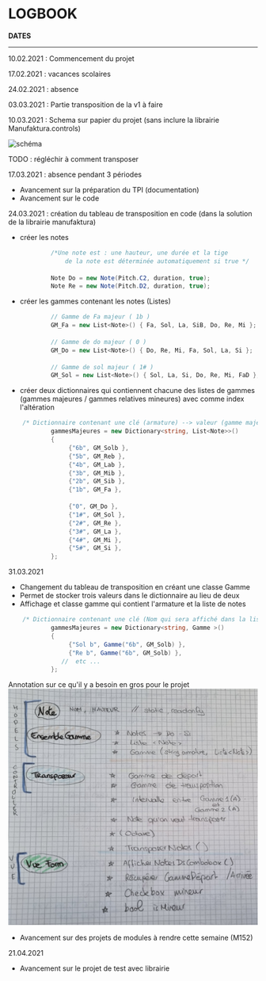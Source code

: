 # LOGBOOK 

**DATES**

***

10.02.2021 : Commencement du projet

17.02.2021 : vacances scolaires

24.02.2021 : absence

03.03.2021 : Partie transposition de la v1 à faire

10.03.2021 : Schema sur papier du projet (sans inclure la librairie Manufaktura.controls) 

![schéma](schema-transposition.jpg)

TODO : régléchir à comment transposer

17.03.2021 : absence pendant 3 périodes 

- Avancement sur la préparation du TPI (documentation)
- Avancement sur le code 

24.03.2021 : création du tableau de transposition en code (dans la solution de la librairie manufaktura)

- créer les notes 
```c#
            /*Une note est : une hauteur, une durée et la tige
                de la note est déterminée automatiquement si true */

            Note Do = new Note(Pitch.C2, duration, true);
            Note Re = new Note(Pitch.D2, duration, true);
```
- créer les gammes contenant les notes (Listes)
```c#
            // Gamme de Fa majeur ( 1b ) 
            GM_Fa = new List<Note>() { Fa, Sol, La, SiB, Do, Re, Mi };

            // Gamme de do majeur ( 0 ) 
            GM_Do = new List<Note>() { Do, Re, Mi, Fa, Sol, La, Si };

            // Gamme de sol majeur ( 1# ) 
            GM_Sol = new List<Note>() { Sol, La, Si, Do, Re, Mi, FaD };
```

- créer deux dictionnaires qui contiennent chacune des listes de gammes (gammes majeures / gammes relatives mineures) avec comme index l'altération

```c#
    /* Dictionnaire contenant une clé (armature) --> valeur (gamme majeure) */
            gammesMajeures = new Dictionary<string, List<Note>>()
            {
                 {"6b", GM_Solb },
                 {"5b", GM_Reb },
                 {"4b", GM_Lab },
                 {"3b", GM_Mib },
                 {"2b", GM_Sib },
                 {"1b", GM_Fa },

                 {"0", GM_Do },
                 {"1#", GM_Sol },
                 {"2#", GM_Re },
                 {"3#", GM_La },
                 {"4#", GM_Mi },
                 {"5#", GM_Si },
            };

```
 31.03.2021

- Changement du tableau de transposition en créant une classe Gamme
- Permet de stocker trois valeurs dans le dictionnaire au lieu de deux
- Affichage et classe gamme qui contient l'armature et la liste de notes

```c#
    /* Dictionnaire contenant une clé (Nom qui sera affiché dans la liste déroulante) --> valeur (Gamme(string, List<Note>)) */
            gammesMajeures = new Dictionary<string, Gamme >()
            {
                 {"Sol b", Gamme("6b", GM_Solb) },
                 {"Re b", Gamme("6b", GM_Solb) },
               //  etc ...
            };

```
Annotation sur ce qu'il y a besoin en gros pour le projet
![schéma](annotation-classes.jpg)

- Avancement sur des projets de modules à rendre cette semaine (M152)

 21.04.2021

* Avancement sur le projet de test avec librairie 


